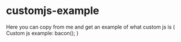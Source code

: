 # customjs-example
Here you can copy from me and get an example of what custom js is ( Custom js example: bacon(); )

